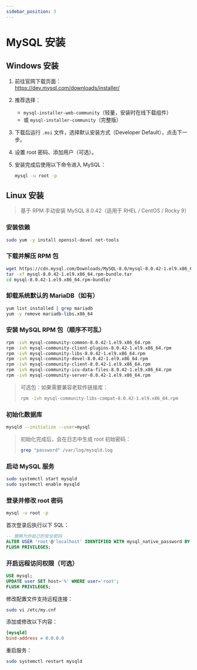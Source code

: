 ```yaml
---
sidebar_position: 3
---
```


# MySQL 安装

## Windows 安装

1. 前往官网下载页面：  
   https://dev.mysql.com/downloads/installer/

2. 推荐选择：
    - `mysql-installer-web-community`（轻量，安装时在线下载组件）
    - 或 `mysql-installer-community`（完整版）

3. 下载后运行 `.msi` 文件，选择默认安装方式（Developer Default），点击下一步。

4. 设置 root 密码、添加用户（可选）。

5. 安装完成后使用以下命令进入 MySQL：
   ```bash
   mysql -u root -p

## Linux 安装
> 基于 RPM 手动安装 MySQL 8.0.42（适用于 RHEL / CentOS / Rocky 9）

### 安装依赖

```bash
sudo yum -y install openssl-devel net-tools
```

### 下载并解压 RPM 包
```bash
wget https://cdn.mysql.com/Downloads/MySQL-8.0/mysql-8.0.42-1.el9.x86_64.rpm-bundle.tar
tar -xf mysql-8.0.42-1.el9.x86_64.rpm-bundle.tar
cd mysql-8.0.42-1.el9.x86_64.rpm-bundle/
```
### 卸载系统默认的 MariaDB（如有）
```bash
yum list installed | grep mariadb
yum -y remove mariadb-libs.x86_64
```
### 安装 MySQL RPM 包（顺序不可乱）
```bash
rpm -ivh mysql-community-common-8.0.42-1.el9.x86_64.rpm
rpm -ivh mysql-community-client-plugins-8.0.42-1.el9.x86_64.rpm
rpm -ivh mysql-community-libs-8.0.42-1.el9.x86_64.rpm
rpm -ivh mysql-community-devel-8.0.42-1.el9.x86_64.rpm
rpm -ivh mysql-community-client-8.0.42-1.el9.x86_64.rpm
rpm -ivh mysql-community-icu-data-files-8.0.42-1.el9.x86_64.rpm
rpm -ivh mysql-community-server-8.0.42-1.el9.x86_64.rpm
```
> 可选包：如果需要兼容老软件链接库：
> ```bash 
> rpm -ivh mysql-community-libs-compat-8.0.42-1.el9.x86_64.rpm
> ```
### 初始化数据库
```bash
mysqld --initialize --user=mysql

```
> 初始化完成后，会在日志中生成 root 初始密码：
> ```bash
> grep "password" /var/log/mysqld.log
> ```

### 启动 MySQL 服务
```bash
sudo systemctl start mysqld
sudo systemctl enable mysqld
```
### 登录并修改 root 密码
```bash
mysql -u root -p
```
首次登录后执行以下 SQL：
```sql
-- 替换为你自己的安全密码
ALTER USER 'root'@'localhost' IDENTIFIED WITH mysql_native_password BY 'qwer1234';
FLUSH PRIVILEGES;
```
### 开启远程访问权限（可选）
```sql
USE mysql;
UPDATE user SET host='%' WHERE user='root';
FLUSH PRIVILEGES;
```
修改配置文件支持远程连接：
```bash
sudo vi /etc/my.cnf
```
添加或修改以下内容：
```ini
[mysqld]
bind-address = 0.0.0.0
```
重启服务：
```bash
sudo systemctl restart mysqld
```


